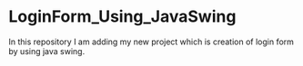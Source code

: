 # LoginForm_Using_JavaSwing
In this repository I am adding my new project which is creation of login form by using java swing.
